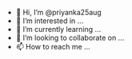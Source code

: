 - 👋 Hi, I’m @priyanka25aug
- 👀 I’m interested in ...
- 🌱 I’m currently learning ...
- 💞️ I’m looking to collaborate on ...
- 📫 How to reach me ...

<!---
priyanka25aug/priyanka25aug is a ✨ special ✨ repository because its `README.md` (this file) appears on your GitHub profile.
You can click the Preview link to take a look at your changes.
--->
